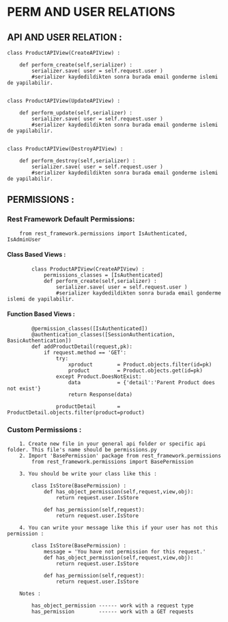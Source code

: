 # PERM AND USER RELATIONS 


## API AND USER RELATION : 

    class ProductAPIView(CreateAPIView) :

        def perform_create(self,serializer) :
            serializer.save( user = self.request.user )
            #serializer kaydedildikten sonra burada email gonderme islemi de yapilabilir.


    class ProductAPIView(UpdateAPIView) :

        def perform_update(self,serializer) :
            serializer.save( user = self.request.user )
            #serializer kaydedildikten sonra burada email gonderme islemi de yapilabilir.


    class ProductAPIView(DestroyAPIView) :

        def perform_destroy(self,serializer) :
            serializer.save( user = self.request.user )
            #serializer kaydedildikten sonra burada email gonderme islemi de yapilabilir.


## PERMISSIONS : 

### Rest Framework Default Permissions:
        from rest_framework.permissions import IsAuthenticated, IsAdminUser

####    Class Based Views :

            class ProductAPIView(CreateAPIView) :
                permissions_classes = [IsAuthenticated]
                def perform_create(self,serializer) :
                    serializer.save( user = self.request.user )
                    #serializer kaydedildikten sonra burada email gonderme islemi de yapilabilir.

####    Function Based Views : 
            @permission_classes([IsAuthenticated])
            @authentication_classes([SessionAuthentication, BasicAuthentication])
            def addProductDetail(request,pk):
                if request.method == 'GET':
                    try:
                        xproduct        = Product.objects.filter(id=pk)
                        product         = Product.objects.get(id=pk)
                    except Product.DoesNotExist:
                        data            = {'detail':'Parent Product does not exist'}
                        return Response(data)

                    productDetail       = ProductDetail.objects.filter(product=product)

    
### Custom Permissions : 

        1. Create new file in your general api folder or specific api folder. This file's name should be permissions.py
        2. Import 'BasePermission' package from rest_framework.permissions
            from rest_framework.permissions import BasePermission

        3. You should be write your class like this : 

            class IsStore(BasePermission) :
                def has_object_permission(self,request,view,obj):
                    return request.user.IsStore

                def has_permission(self,request):
                    return request.user.IsStore

        4. You can write your message like this if your user has not this permission : 

            class IsStore(BasePermission) :
                message = 'You have not permission for this request.'
                def has_object_permission(self,request,view,obj):
                    return request.user.IsStore

                def has_permission(self,request):
                    return request.user.IsStore

        Notes : 

            has_object_permission ------ work with a request type
            has_permission        ------ work with a GET requests




